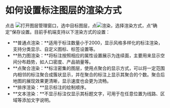 # 如何设置标注图层的渲染方式

点击 ![](https://pic.dituwuyou.com/map%2Fpicture%2Fmobile%2Flayers.png)打开图层管理窗口，选中目标图层，点![](https://pic.dituwuyou.com/map%2Fpicture%2Fmobile%2Fic_listoflayer_xuanran_selected.png)渲染，选择渲染方式，点“确定”保存设置。目前手机端支持以下渲染方式的设置：
* **普通点渲染：**适用于标注数量小于2000，显示风格多样化的标注渲染，支持分类显示、自定义图标、标签设置等。
* **热力图渲染：**将标注按照相应的属性设置展示为连续面，主要用来显示空间分布趋势，如人口密度、产品销量等。
* **点聚合渲染：**标注密集的图层，使用点聚合的显示方式，可以将一定范围内相邻的标注聚合成簇状显示，并在聚合的标注上显示其聚合的个数。聚合后地图的展现效果更清晰，显示速度也会更为流畅。  
* **排序渲染：**显示标注的绘制顺序。  
* **文本渲染：**不显示标注仅显示其标题文字，可用于在任意位置为线路、区域等添加文字说明。